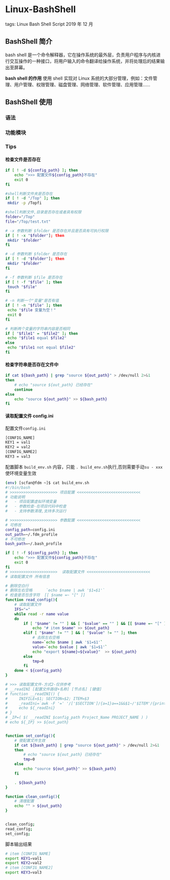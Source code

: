 # Linux-BashShell

tags: Linux Bash Shell Script 2019 年 12 月

## BashShell 简介

bash shell 是一个命令解释器，它在操作系统的最外层，负责用户程序与内核进行交互操作的一种接口，将用户输入的命令翻译给操作系统，并将处理后的结果输出至屏幕。

**bash shell 的作用** 使用 shell 实现对 Linux 系统的大部分管理，例如：文件管理、用户管理、权限管理、磁盘管理、网络管理、软件管理、应用管理……

## BashShell 使用

### 语法

### 功能模块

### Tips

#### 检查文件是否存在

```bash
if [ ! -d ${config_path} ]; then
    echo ">>> 配置文件${config_path}不存在"
    exit 0
fi

#shell判断文件夹是否存在
if [ ! -d "/Top" ]; then
 mkdir -p /Topfi

#shell判断文件,目录是否存在或者具有权限
folder="/Top"
file="/Top/test.txt"

# -x 参数判断 $folder 是否存在并且是否具有可执行权限
if [ ! -x "$folder"]; then
 mkdir "$folder"
fi

# -d 参数判断 $folder 是否存在
if [ ! -d "$folder"]; then
 mkdir "$folder"
fi

# -f 参数判断 $file 是否存在
if [ ! -f "$file" ]; then
 touch "$file"
fi

# -n 判断一个"变量"是否有值
if [ ! -n "$file" ]; then
 echo "$file 变量为空！"
 exit 0
fi

# 判断两个变量的字符串内容是否相同
if [ "$file1" = "$file2" ]; then
 echo "$file1 equal $file2"
else
 echo "$file1 not equal $file2"
fi
```

#### 检查字符串是否存在文件中

```bash
if cat ${bash_path} | grep "source ${out_path}" > /dev/null 2>&1
then
    # echo "source ${out_path} 已经存在"
    continue
else
    echo "source ${out_path}" >> ${bash_path}
fi
```

#### 读取配置文件 config.ini

配置文件`config.ini`

```bash
[CONFIG_NAME]
KEY1 = val1
KEY2 = val2
[CONFIG_NAME2]
KEY3 = val3
```

配置脚本 `build_env.sh` 内容，只能 `. build_env.sh`执行,否则需要手动`su - xxx`使环境变量生效

```bash
(env) [scfan@fdm ~]$ cat build_env.sh
#!/bin/bash
# >>>>>>>>>>>>>>>>>>>>> 项目配置 <<<<<<<<<<<<<<<<<<<<<<<<<<<<
# 功能说明
#   - 项目配置虚拟环境变量
#   - 参数检查-在项目代码中检查
#   - 支持参数清理,支持多次运行

# >>>>>>>>>>>>>>>>>>>>> 参数配置 <<<<<<<<<<<<<<<<<<<<<<<<<<<<
# 可修改
config_path=config.ini
out_path=~/.fdm_profile
# 不可修改
bash_path=~/.bash_profile

if [ ! -f ${config_path} ]; then
    echo ">>> 配置文件${config_path}不存在"
    exit 0
fi
# >>>>>>>>>>>>>>>>>>>>>  读取配置文件 <<<<<<<<<<<<<<<<<<<<<<<<<<<<
# 读取配置文件 所有信息

# 删除空白行
# 删除左右空格      `echo $name | awk '$1=$1'`
# 检查是否包含字符  [[ $name =~ "[" ]]
function read_config(){
    # 读取配置文件
    IFS="="
    while read -r name value
    do
        if [ "$name" != "" ] && [ "$value" == "" ] && [[ $name =~ "[" ]] && [[ $name =~ "]" ]]; then
            echo "# item $name" >> ${out_path}
        elif [ "$name" != "" ] && [ "$value" != "" ]; then
            # 去除左右空格
            name=`echo $name | awk '$1=$1'`
            value=`echo $value | awk '$1=$1'`
            echo "export ${name}=${value}"  >> ${out_path}
        else
            tmp=0
        fi
    done < ${config_path}
}

# >>> 读取配置文件-方式2-仅供参考
# __readINI [配置文件路径+名称] [节点名] [键值]
# function __readINI() {
#     INIFILE=$1; SECTION=$2; ITEM=$3
#     _readIni=`awk -F '=' '/['$SECTION']/{a=1}a==1&&$1~/'$ITEM'/{print $2;exit}' $INIFILE`
#     echo ${_readIni}
# }
# _IP=( $( __readINI $config_path Project_Name PROJECT_NAME ) )
# echo ${_IP} >> ${out_path}


function set_config(){
    # 使配置文件生效
    if cat ${bash_path} | grep "source ${out_path}" > /dev/null 2>&1
    then
        # echo "source ${out_path} 已经存在"
        tmp=0
    else
        echo "source ${out_path}" >> ${bash_path}
    fi

    . ${bash_path}
}

function clean_config(){
    # 清理配置
    echo "" > ${out_path}
}


clean_config;
read_config;
set_config;

```

脚本输出结果

```bash
# item [CONFIG_NAME]
export KEY1=val1
export KEY2=val2
# item [CONFIG_NAME2]
export KEY3=val3
```
